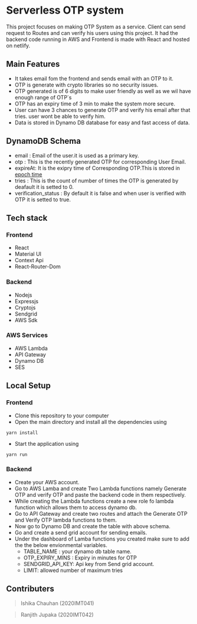 # Serverless OTP system

This project focuses on making OTP System as a service. Client can send request to Routes and can verify his users using this project. It had the backend code running in AWS and Frontend is made with React and hosted on netlify.

## Main Features

* It takes email fom the frontend and sends email with an OTP to it.
* OTP is generate with crypto libraries so no security issues.
* OTP generated is of 6 digits to make user friendly as well as we wil have enough range of OTP`s
* OTP has an expiry time of 3 min to make the system more secure.
* User can have 3 chances to generate OTP and verify his email after that tries. user wont be able to verify him.
* Data is stored in Dynamo DB database for easy and fast access of data.

## DynamoDB Schema

  * email : Email of the user.it is used as a primary key.
  * otp : This is the recently generated OTP for corresponding User Email.
  * expireAt: It is the exipry time of Corresponding OTP.This is stored in [epoch time](https://en.wikipedia.org/wiki/Unix_time)
  * tries : This is the count of number of times the OTP is generated by deafault it is setted to 0.
  * verification_status : By default it is false and when user is verified with OTP it is setted to true.

## Tech stack

 ### Frontend
 
  * React
  * Material UI
  * Context Api
  * React-Router-Dom
 
 ### Backend 
 
  * Nodejs
  * Expressjs
  * Cryptojs
  * Sendgrid
  * AWS Sdk
  
 ### AWS Services
 
  * AWS Lambda 
  * API Gateway
  * Dynamo DB
  * SES

## Local Setup

 ### Frontend
 
 * Clone this repository to your computer
 * Open the main directory and install all the dependencies using 
```
yarn install
```
 * Start the application using 
```
yarn run
```
 ### Backend
 
 * Create your AWS account.
 * Go to AWS Lamba and create Two Lambda functions namely Generate OTP and verify OTP and paste the backend code in them respectively.
 * While creating the Lambda functions create a new role fo lambda function which allows them to access dynamo db.
 * Go to API Gateway and create two routes and attach the Generate OTP and Verify OTP lambda functions to them.
 * Now go to Dynamo DB and create the table with above schema.
 * Go and create a send grid account for sending emails.
 * Under the dashboard of Lamba functions you created make sure to add the the below envionmental variables.
    - TABLE_NAME : your dynamo db table name.
    - OTP_EXPIRY_MINS : Expiry in minutes for OTP
    - SENDGRID_API_KEY: Api key from Send grid account.
    - LIMIT: allowed number of maximum tries
 
 ## Contributers
 
 >Ishika Chauhan (2020IMT041)
 
 >Ranjith Jupaka (2020IMT042)
 
  

